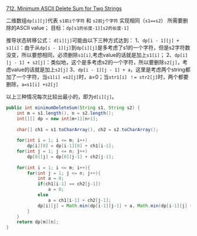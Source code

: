 [712. Minimum ASCII Delete Sum for Two Strings](https://leetcode.com/problems/minimum-ascii-delete-sum-for-two-strings/)

二维数组`dp[i][j]`代表 `s1前i个字符` 和 `s2前j个字符` 实现相同（`s1==s2`） 所需要删除的ASCII value；
目标：`dp[s1的长度-1][s2的长度-1]`

推导状态转移公式：
`d[i][j]`可能由以下三种方式达到：
1、`dp[i - 1][j] + s1[i]`：由于从`dp[i - 1][j]`到`dp[i][j]`是多考虑了s1的一个字符，但是s2字符数没变，所以要想相同，必须删除`s1[i]`,考虑value的话就是加上`s1[i]`；
2、`dp[i][j - 1] + s2[j]`：类似地，这个是多考虑s2的一个字符，所以要删除`s2[j]`，考虑value的话就是加上`s2[j]`
3、`dp[i - 1][j - 1] + a`，这里是考虑两个string都加了一个字符，当`s1[i] =s2[j]`时，a=0；当`str1[i] ！= str2[j]`时，两个都要删除，`a=s1[i] +s2[j]`

以上三种情况每次比较出最小的，即为`d[i][j]`。

```java
public int minimumDeleteSum(String s1, String s2) {
    int m = s1.length(), n = s2.length();
    int[][] dp = new int[m+1][n+1];
    
    char[] ch1 = s1.toCharArray(), ch2 = s2.toCharArray();
    
    for(int i = 1; i <= m; i++)
        dp[i][0] = dp[i-1][0] + ch1[i-1];
    for(int j = 1; j <= n; j++)
        dp[0][j] = dp[0][j-1] + ch2[j-1];
    
    for(int i = 1; i <= m; i++){
        for(int j = 1; j <= n; j++){
            int a = 0;
            if(ch1[i-1] == ch2[j-1])
                a = 0;
            else
                a = ch1[i-1] + ch2[j-1];
            dp[i][j] = Math.min(dp[i-1][j-1] + a, Math.min(dp[i-1][j] + ch1[i-1], dp[i][j-1] + ch2[j-1]));
        }
    }
    return dp[m][n];
}
```

